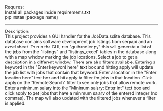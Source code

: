 Requires:\
Install all packages inside requirements.txt\
pip install [package name]
****

Description:\
This project provides a GUI handler for the JobData.sqlite database. This database contains software development job listings from serpapi and an excel sheet. To run the GUI, run "guihandler.py" this will generate a list of the jobs from the "listings" and "listings_excel" tables in the database along with a map window marking the job locations. Select a job to get a description in a different window. There are also filters available. Entering a keyword in the "Enter keyword here" text box and hitting apply will update the job list with jobs that contain that keyword. Enter a location in the "Enter location here" text box and hit apply to filter for jobs in that location. Click apply on the "Remote Search" filter to see only jobs that allow remote work. Enter a minimum salary into the "Minimum salary: Enter int" text box and click apply to get jobs that have a minimum salary of the entered integer (no commas). The map will also updated with the filtered jobs whenever a filter is applied.

